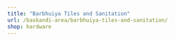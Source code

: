```yaml
---
title: "Barbhuiya Tiles and Sanitation"
url: /baskandi-area/barbhuiya-tiles-and-sanitation/
shop: hardware
---
```

